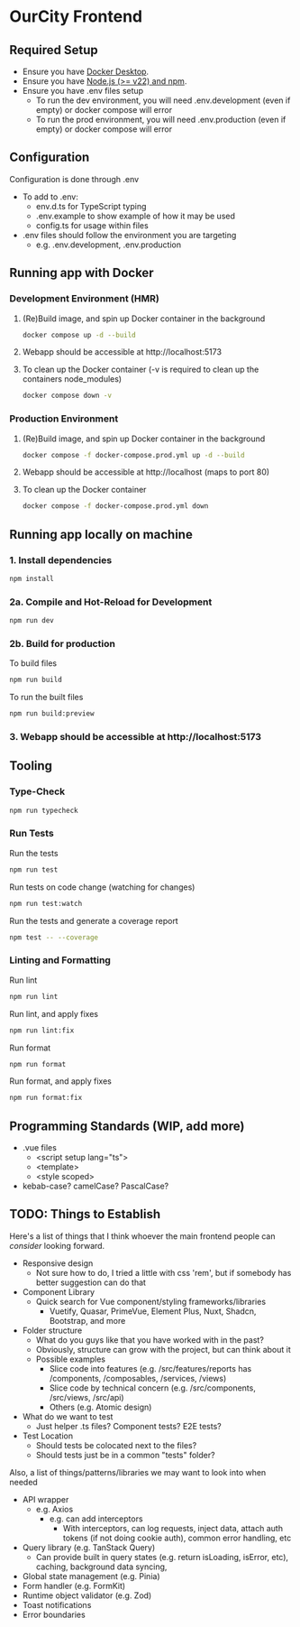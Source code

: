 # OurCity Frontend

## Required Setup

- Ensure you have [Docker Desktop](https://www.docker.com/products/docker-desktop/).
- Ensure you have [Node.js (>= v22) and npm](https://nodejs.org/en/download).
- Ensure you have .env files setup
  - To run the dev environment, you will need .env.development (even if empty) or docker compose will error
  - To run the prod environment, you will need .env.production (even if empty) or docker compose will error

## Configuration

Configuration is done through .env

- To add to .env:
  - env.d.ts for TypeScript typing
  - .env.example to show example of how it may be used
  - config.ts for usage within files
- .env files should follow the environment you are targeting
  - e.g. .env.development, .env.production

## Running app with Docker

### Development Environment (HMR)

1. (Re)Build image, and spin up Docker container in the background
    ```sh
    docker compose up -d --build
    ```

2. Webapp should be accessible at http://localhost:5173

3. To clean up the Docker container (-v is required to clean up the containers node_modules)
    ```sh
    docker compose down -v
    ```

### Production Environment

1. (Re)Build image, and spin up Docker container in the background
    ```sh
    docker compose -f docker-compose.prod.yml up -d --build
    ```


2. Webapp should be accessible at http://localhost (maps to port 80)


3. To clean up the Docker container
    ```sh
    docker compose -f docker-compose.prod.yml down
    ```

## Running app locally on machine

### 1. Install dependencies
```sh
npm install
```

### 2a. Compile and Hot-Reload for Development

```sh
npm run dev
```

### 2b. Build for production

To build files

```sh
npm run build
```

To run the built files

```sh
npm run build:preview
```

### 3. Webapp should be accessible at http://localhost:5173


## Tooling

### Type-Check

```sh
npm run typecheck
```

### Run Tests

Run the tests

```sh
npm run test
```

Run tests on code change (watching for changes)

```sh
npm run test:watch
```

Run the tests and generate a coverage report

```sh
npm test -- --coverage
```

### Linting and Formatting

Run lint

```sh
npm run lint
```

Run lint, and apply fixes

```sh
npm run lint:fix
```

Run format

```sh
npm run format
```

Run format, and apply fixes

```sh
npm run format:fix
```

## Programming Standards (WIP, add more)

- .vue files
  - \<script setup lang="ts"></script>
  - \<template></template>
  - \<style scoped></style>
- kebab-case? camelCase? PascalCase?

## TODO: Things to Establish

Here's a list of things that I think whoever the main frontend people can _consider_ looking forward.

- Responsive design
  - Not sure how to do, I tried a little with css 'rem', but if somebody has better suggestion can do that
- Component Library
  - Quick search for Vue component/styling frameworks/libraries
    - Vuetify, Quasar, PrimeVue, Element Plus, Nuxt, Shadcn, Bootstrap, and more
- Folder structure
  - What do you guys like that you have worked with in the past?
  - Obviously, structure can grow with the project, but can think about it
  - Possible examples
    - Slice code into features (e.g. /src/features/reports has /components, /composables, /services, /views)
    - Slice code by technical concern (e.g. /src/components, /src/views, /src/api)
    - Others (e.g. Atomic design)
- What do we want to test
  - Just helper .ts files? Component tests? E2E tests?
- Test Location
  - Should tests be colocated next to the files?
  - Should tests just be in a common "tests" folder?

Also, a list of things/patterns/libraries we may want to look into when needed

- API wrapper
  - e.g. Axios
    - e.g. can add interceptors
      - With interceptors, can log requests, inject data, attach auth tokens (if not doing cookie auth), common error handling, etc
- Query library (e.g. TanStack Query)
  - Can provide built in query states (e.g. return isLoading, isError, etc), caching, background data syncing,
- Global state management (e.g. Pinia)
- Form handler (e.g. FormKit)
- Runtime object validator (e.g. Zod)
- Toast notifications
- Error boundaries
